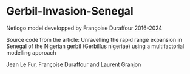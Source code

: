 # Gerbil-Invasion-Senegal
Netlogo model developped by Françoise Duraffour 2016-2024


Source code from the article: 
    Unravelling the rapid range expansion in Senegal of the Nigerian gerbil (Gerbillus nigeriae) using a multifactorial modelling approach
    
Jean Le Fur, Françoise Duraffour and Laurent Granjon
